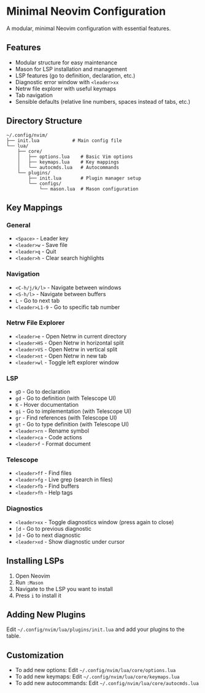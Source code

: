 # Minimal Neovim Configuration

A modular, minimal Neovim configuration with essential features.

## Features

- Modular structure for easy maintenance
- Mason for LSP installation and management
- LSP features (go to definition, declaration, etc.)
- Diagnostic error window with `<leader>xx`
- Netrw file explorer with useful keymaps
- Tab navigation
- Sensible defaults (relative line numbers, spaces instead of tabs, etc.)

## Directory Structure

```
~/.config/nvim/
├── init.lua            # Main config file
└── lua/
    ├── core/
    │   ├── options.lua    # Basic Vim options
    │   ├── keymaps.lua    # Key mappings
    │   └── autocmds.lua   # Autocommands
    └── plugins/
        ├── init.lua       # Plugin manager setup
        └── configs/
            └── mason.lua  # Mason configuration
```

## Key Mappings

### General

- `<Space>` - Leader key
- `<leader>w` - Save file
- `<leader>q` - Quit
- `<leader>h` - Clear search highlights

### Navigation

- `<C-h/j/k/l>` - Navigate between windows
- `<S-h/l>` - Navigate between buffers
- `L` - Go to next tab
- `<leader>L1-9` - Go to specific tab number

### Netrw File Explorer

- `<leader>e` - Open Netrw in current directory
- `<leader>HS` - Open Netrw in horizontal split
- `<leader>VS` - Open Netrw in vertical split
- `<leader>nt` - Open Netrw in new tab
- `<leader>wl` - Toggle left explorer window

### LSP

- `gD` - Go to declaration
- `gd` - Go to definition (with Telescope UI)
- `K` - Hover documentation
- `gi` - Go to implementation (with Telescope UI)
- `gr` - Find references (with Telescope UI)
- `gt` - Go to type definition (with Telescope UI)
- `<leader>rn` - Rename symbol
- `<leader>ca` - Code actions
- `<leader>f` - Format document

### Telescope

- `<leader>ff` - Find files
- `<leader>fg` - Live grep (search in files)
- `<leader>fb` - Find buffers
- `<leader>fh` - Help tags

### Diagnostics

- `<leader>xx` - Toggle diagnostics window (press again to close)
- `[d` - Go to previous diagnostic
- `]d` - Go to next diagnostic
- `<leader>xd` - Show diagnostic under cursor

## Installing LSPs

1. Open Neovim
2. Run `:Mason`
3. Navigate to the LSP you want to install
4. Press `i` to install it

## Adding New Plugins

Edit `~/.config/nvim/lua/plugins/init.lua` and add your plugins to the table.

## Customization

- To add new options: Edit `~/.config/nvim/lua/core/options.lua`
- To add new keymaps: Edit `~/.config/nvim/lua/core/keymaps.lua`
- To add new autocommands: Edit `~/.config/nvim/lua/core/autocmds.lua`
